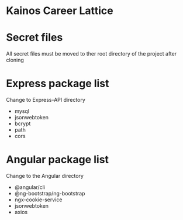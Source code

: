 # Kainos Career Lattice

# Secret files
All secret files must be moved to ther root directory of the project after cloning

# Express package list
Change to Express-API directory
<ul>
  <li>mysql</li>
  <li>jsonwebtoken</li>
  <li>bcrypt</li>
  <li>path</li>
  <li>cors</li>
</ul>

# Angular package list
Change to the Angular directory
<ul>
  <li>@angular/cli</li>
  <li>@ng-bootstrap/ng-bootstrap</li>
  <li>ngx-cookie-service</li>
  <li>jsonwebtoken</li>
  <li>axios</li>
</ul>
